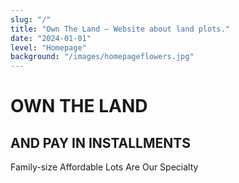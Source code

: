 ```yaml
---
slug: "/"
title: "Own The Land – Website about land plots."
date: "2024-01-01"
level: "Homepage"
background: "/images/homepageflowers.jpg"
---
```


# OWN THE LAND

## AND PAY IN INSTALLMENTS

Family-size Affordable Lots Are Our Specialty
